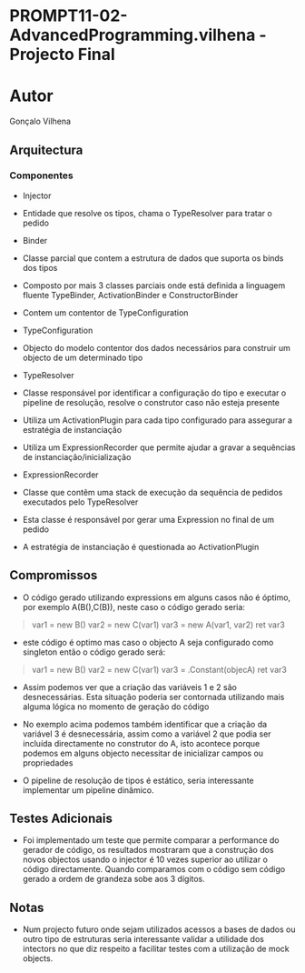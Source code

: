 # PROMPT11-02-AdvancedProgramming.vilhena - Projecto Final #

# Autor #

Gonçalo Vilhena

## Arquitectura ##

### Componentes ###

 * Injector
  * Entidade que resolve os tipos, chama o TypeResolver para tratar o pedido

 * Binder
  * Classe parcial que contem a estrutura de dados que suporta os binds dos tipos
  * Composto por mais 3 classes parciais onde está definida a linguagem fluente TypeBinder, ActivationBinder e ConstructorBinder
  * Contem um contentor de TypeConfiguration

 * TypeConfiguration
  * Objecto do modelo contentor dos dados necessários para construir um objecto de um determinado tipo

 * TypeResolver
  * Classe responsável por identificar a configuração do tipo e executar o pipeline de resolução, resolve o construtor caso não esteja presente
  * Utiliza um ActivationPlugin para cada tipo configurado para assegurar a estratégia de instanciação
  * Utiliza um ExpressionRecorder que permite ajudar a gravar a sequências de instanciação/inicialização

 * ExpressionRecorder
  * Classe que contêm uma stack de execução da sequência de pedidos executados pelo TypeResolver
  * Esta classe é responsável por gerar uma Expression no final de um pedido
  * A estratégia de instanciação é questionada ao ActivationPlugin

## Compromissos ##

 * O código gerado utilizando expressions em alguns casos não é óptimo, por exemplo A(B(),C(B)), neste caso o código gerado seria:

>var1 = new B()
>var2 = new C(var1)
>var3 = new A(var1, var2)
>ret var3
  * este código é optimo mas caso o objecto A seja configurado como singleton então o código gerado será:
>var1 = new B()
>var2 = new C(var1)
>var3 = .Constant(objecA)
>ret var3
  * Assim podemos ver que a criação das variáveis 1 e 2 são desnecessárias. Esta situação poderia ser contornada utilizando mais alguma lógica no momento de geração do código

 * No exemplo acima podemos também identificar que a criação da variável 3 é desnecessária, assim como a variável 2 que podia ser incluída directamente no construtor do A, isto acontece porque podemos em alguns objecto necessitar de inicializar campos ou propriedades 

 * O pipeline de resolução de tipos é estático, seria interessante implementar um pipeline dinâmico.


## Testes Adicionais ##

 * Foi implementado um teste que permite comparar a performance do gerador de código, os resultados mostraram que a construção dos novos objectos usando o injector é 10 vezes superior ao utilizar o código directamente. Quando comparamos com o código sem código gerado a ordem de grandeza sobe aos 3 dígitos.
 
## Notas ##

 * Num projecto futuro onde sejam utilizados acessos a bases de dados ou outro tipo de estruturas seria interessante validar a utilidade dos intectors no que diz respeito a facilitar testes com a utilização de mock objects.
